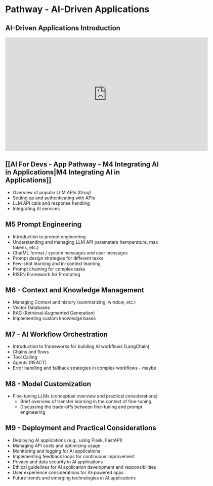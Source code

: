 # Pathway - AI-Driven Applications

## AI-Driven Applications Introduction
<iframe src="https://share.descript.com/embed/iRrUJSjOOnz" width="640" height="360" frameborder="0" allowfullscreen></iframe>

## [[AI For Devs - App Pathway - M4 Integrating AI in Applications|M4 Integrating AI in Applications]]
- Overview of popular LLM APIs (Groq)
- Setting up and authenticating with APIs
- LLM API calls and response handling
- Integrating AI services

## M5 Prompt Engineering
- Introduction to prompt engineering
- Understanding and managing LLM API parameters (temperature, max tokens, etc.)
- ChatML format / system messages and user messages
- Prompt design strategies for different tasks
- Few-shot learning and in-context learning
- Prompt chaining for complex tasks
- RISEN Framework for Prompting

## M6 - Context and Knowledge Management
- Managing Context and history (summarizing, window, etc.)
- Vector Databases
- RAG (Retrieval-Augmented Generation)
- Implementing custom knowledge bases

## M7 - AI Workflow Orchestration
- Introduction to frameworks for building AI workflows (LangChain)
- Chains and flows
- Tool Calling
- Agents (REACT)
- Error handling and fallback strategies in complex workflows - maybe

## M8 - Model Customization
- Fine-tuning LLMs (conceptual overview and practical considerations)
	- Brief overview of transfer learning in the context of fine-tuning
	- Discussing the trade-offs between fine-tuning and prompt engineering

## M9 - Deployment and Practical Considerations
- Deploying AI applications (e.g., using Flask, FastAPI)
- Managing API costs and optimizing usage
- Monitoring and logging for AI applications
- Implementing feedback loops for continuous improvement
- Privacy and data security in AI applications
- Ethical guidelines for AI application development and responsibilities
- User experience considerations for AI-powered apps
- Future trends and emerging technologies in AI applications




